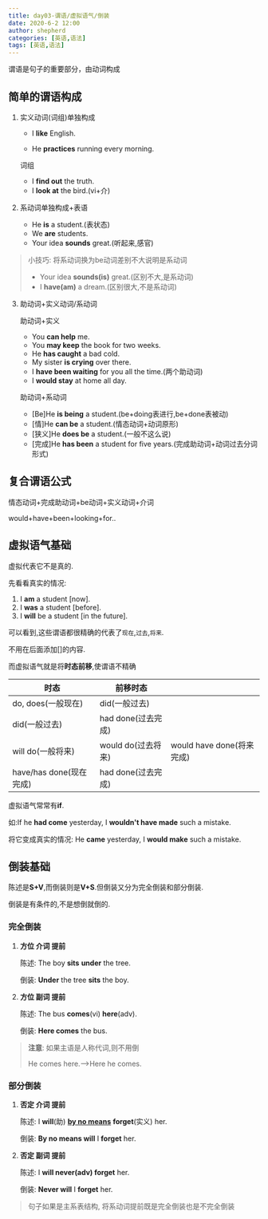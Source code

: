 ```yaml
---
title: day03-谓语/虚拟语气/倒装
date: 2020-6-2 12:00
author: shepherd
categories: [英语,语法]
tags: [英语,语法]
---
```


 谓语是句子的重要部分，由动词构成

<!-- more -->

## 简单的谓语构成

1. 实义动词(词组)单独构成

   - I **like** English.

   - He **practices** running every morning.

   词组

   - I **find out** the truth.
   - I **look at** the bird.(vi+介)

2. 系动词单独构成+表语

   - He **is** a student.(表状态)
   - We **are** students.
   - Your idea **sounds** great.(听起来,感官)

> 小技巧: 将系动词换为be动词差别不大说明是系动词
>
> - Your idea **sounds(is)** great.(区别不大,是系动词)
> - I **have(am)** a dream.(区别很大,不是系动词)

3. 助动词+实义动词/系动词

   助动词+实义

   - You **can help** me.
   - You **may keep** the book for two weeks.
   - He **has caught** a bad cold. 
   - My sister **is crying** over there.
   - I **have been waiting** for you all the time.(两个助动词)
   - I **would stay** at home all day.

   助动词+系动词

   - [Be]He **is being** a student.(be+doing表进行,be+done表被动)
   - [情]He **can be** a student.(情态动词+动词原形)
   - [狭义]He **does be** a student.(一般不这么说)
   - [完成]He **has been** a student for five years.(完成助动词+动词过去分词形式)

## 复合谓语公式

情态动词+完成助动词+be动词+实义动词+介词

would+have+been+looking+for..

## 虚拟语气基础

虚拟代表它不是真的.

先看看真实的情况: 

1. I **am** a student [now].
2. I **was** a student [before].
3. I **will** be a student [in the future].

可以看到,这些谓语都很精确的代表了`现在`,`过去`,`将来`.

不用在后面添加[]的内容.

而虚拟语气就是将**时态前移**,使谓语不精确

| 时态                    | 前移时态           |                           |
| ----------------------- | ------------------ | ------------------------- |
| do, does(一般现在)      | did(一般过去)      |                           |
| did(一般过去)           | had done(过去完成) |                           |
| will do(一般将来)       | would do(过去将来) | would have done(将来完成) |
| have/has done(现在完成) | had done(过去完成) |                           |

虚拟语气常常有**if**.

如:If he **had come** yesterday, I **wouldn't have made** such a mistake.

将它变成真实的情况: He **came** yesterday, I **would make** such a mistake.

## 倒装基础

陈述是**S+V**,而倒装则是**V+S**.但倒装又分为完全倒装和部分倒装.

倒装是有条件的,不是想倒就倒的.

### 完全倒装

1. **方位 介词 提前**

   陈述: The boy **sits** **under** the tree.

   倒装: **Under** the tree **sits** the boy.

2. **方位 副词 提前**

   陈述: The bus **comes**(vi) **here**(adv).

   倒装: **Here comes** the bus.

> **注意**: 如果主语是人称代词,则不用倒
>
> He comes here.-->Here he comes.

### 部分倒装

1. **否定 介词 提前**

   陈述: I **will**(助) <u>**by no means**</u> **forget**(实义) her.

   倒装: **By no means will** I **forget** her.

2. **否定 副词 提前**

   陈述: I **will never(adv) forget** her.

   倒装: **Never will** I **forget** her.

> 句子如果是主系表结构, 将系动词提前既是完全倒装也是不完全倒装